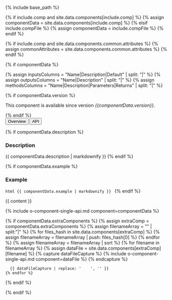 {% include base_path %}

{% if include.comp and site.data.components[include.comp] %}
  {% assign componentData = site.data.components[include.comp] %}
{% elsif include.compFile %}
  {% assign componentData = include.compFile %}
{% endif %}

{% if include.comp and site.data.components.common.attributes %}
  {% assign commonAttributes = site.data.components.common.attributes %}
{% endif %}

{% if componentData %}

{% assign inputsColumns = "Name|Description|Default" | split: "|" %}
{% assign outputsColumns = "Name|Description" | split: "|" %}
{% assign methodsColumns = "Name|Description|Parameters|Returns" | split: "|" %}

<script type="text/javascript">
function getUrlVars() {
    var vars = {};
    var parts = window.location.href.replace(/[?&]+([^=&]+)=([^&]*)/gi,
    function(m,key,value) {
      vars[key] = value;
    });
    return vars;
  }
  window.onload = function(){
    console.log(getUrlVars()["tabSearch"]);
    if(getUrlVars()["tabSearch"]=='api'){
      var clickEvent = new Event('click'); // Create the event.
      document.getElementById('tabApi').dispatchEvent(clickEvent);
    }
  };

  function openTab(evt, tabName) {
    // Declare all variables
    var i, tabcontent, tablinks;

    // Get all elements with class="tabcontent" and hide them
    tabcontent = document.getElementsByClassName("o-tabcontent");
    for (i = 0; i < tabcontent.length; i++) {
        tabcontent[i].style.display = "none";
    }

    // Get all elements with class="tablinks" and remove the class "active"
    tablinks = document.getElementsByClassName("o-tablinks");
    for (i = 0; i < tablinks.length; i++) {
        tablinks[i].className = tablinks[i].className.replace(" active", "");
    }

    // Show the current tab, and add an "active" class to the button that opened the tab
    document.getElementById(tabName).style.display = "block";
    evt.currentTarget.className += " active";
  }
</script>
 {% if componentData.version %}
 <p> This component is available since version <i>{{componentData.version}}</i>.</p>
 {% endif %}
<!-- Tab links -->
<div class="o-tab">
  <button class="o-tablinks active" onclick="openTab(event, 'overview')">Overview</button>
  <button id="tabApi" class="o-tablinks" onclick="openTab(event, 'api')">API</button>
</div>

<!-- OVERVIEW -->
<div id="overview" class="o-tabcontent" style="display:block;">
 <!-- {% include toc %} -->

  {% if componentData.description %}
    <h3>Description</h3>
    {{ componentData.description | markdownify }}
  {% endif %}


  {% if componentData.example %}
    <h3 class="grey-color">Example</h3>
    ```html
      {{ componentData.example | markdownify }}
    ```
  {% endif %}

  {{ content }}
</div>

<!-- API -->
<div id="api" class="o-tabcontent">
  {% include o-component-single-api.md component=componentData %}

  {% if componentData.extraComponents %}
  {% assign extraComp = componentData.extraComponents %}
    {% assign filenameArray = "" | split:"|"  %}
    {% for files_hash in site.data.components[extraComp] %}
      {% assign filenameArray = filenameArray | push: files_hash[0] %}
    {% endfor %}
    {% assign filenameArray = filenameArray | sort %}
    {% for filename in filenameArray %}
      {% assign dataFile = site.data.components[extraComp][filename] %}
      {% capture dataFileCapture %}
        {% include o-component-single-api.md component=dataFile %}
      {% endcapture %}

      {{ dataFileCapture | replace: '    ', '' }}
    {% endfor %}
  {% endif %}

</div>
{% endif %}
